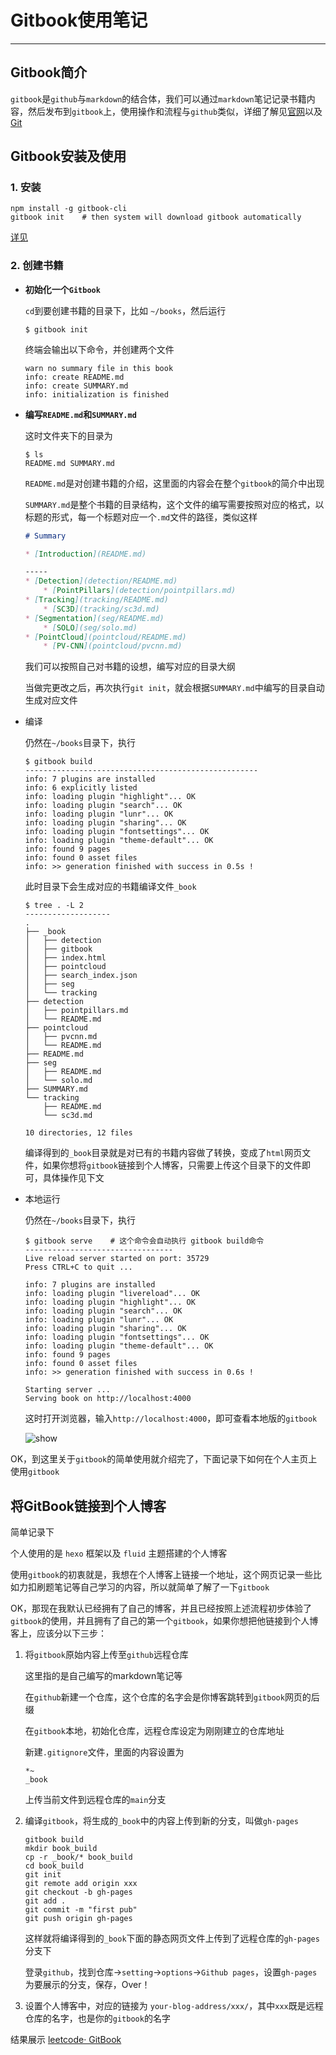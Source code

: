 # Gitbook使用笔记


---

<!-- more -->

## Gitbook简介

`gitbook`是`github`与`markdown`的结合体，我们可以通过`markdown`笔记记录书籍内容，然后发布到`gitbook`上，使用操作和流程与`github`类似，详细了解见[官网](https://www.gitbook.com/)以及[Git](https://github.com/GitbookIO/gitbook)

## Gitbook安装及使用

### 1. 安装

```
npm install -g gitbook-cli
gitbook init    # then system will download gitbook automatically
```

[详见](https://github.com/GitbookIO/gitbook/blob/master/docs/setup.md)

### 2. 创建书籍

- **初始化一个`Gitbook`**
  
  `cd`到要创建书籍的目录下，比如 `~/books`，然后运行
  
  ```shell
  $ gitbook init
  ```
  
  终端会输出以下命令，并创建两个文件
  
  ```shell
  warn no summary file in this book 
  info: create README.md 
  info: create SUMMARY.md 
  info: initialization is finished
  ```

- **编写`README.md`和`SUMMARY.md`**
  
  这时文件夹下的目录为
  
  ```shell
  $ ls
  README.md SUMMARY.md
  ```
  
  `README.md`是对创建书籍的介绍，这里面的内容会在整个`gitbook`的简介中出现
  
  `SUMMARY.md`是整个书籍的目录结构，这个文件的编写需要按照对应的格式，以标题的形式，每一个标题对应一个`.md`文件的路径，类似这样
  
  ```markdown
  # Summary
  
  * [Introduction](README.md)
  
  -----
  * [Detection](detection/README.md)
      * [PointPillars](detection/pointpillars.md)
  * [Tracking](tracking/README.md)
      * [SC3D](tracking/sc3d.md)
  * [Segmentation](seg/README.md)
      * [SOLO](seg/solo.md)
  * [PointCloud](pointcloud/README.md)
      * [PV-CNN](pointcloud/pvcnn.md)
  ```
  
  我们可以按照自己对书籍的设想，编写对应的目录大纲
  
  当做完更改之后，再次执行`git init`，就会根据`SUMMARY.md`中编写的目录自动生成对应文件

- 编译
  
  仍然在`~/books`目录下，执行
  
  ```shell
  $ gitbook build
  ----------------------------------------------------
  info: 7 plugins are installed 
  info: 6 explicitly listed 
  info: loading plugin "highlight"... OK 
  info: loading plugin "search"... OK 
  info: loading plugin "lunr"... OK 
  info: loading plugin "sharing"... OK 
  info: loading plugin "fontsettings"... OK 
  info: loading plugin "theme-default"... OK 
  info: found 9 pages 
  info: found 0 asset files 
  info: >> generation finished with success in 0.5s !
  ```
  
  此时目录下会生成对应的书籍编译文件`_book`
  
  ```shell
  $ tree . -L 2
  -------------------
  .
  ├── _book
  │   ├── detection
  │   ├── gitbook
  │   ├── index.html
  │   ├── pointcloud
  │   ├── search_index.json
  │   ├── seg
  │   └── tracking
  ├── detection
  │   ├── pointpillars.md
  │   └── README.md
  ├── pointcloud
  │   ├── pvcnn.md
  │   └── README.md
  ├── README.md
  ├── seg
  │   ├── README.md
  │   └── solo.md
  ├── SUMMARY.md
  └── tracking
      ├── README.md
      └── sc3d.md
  
  10 directories, 12 files
  ```
  
  编译得到的`_book`目录就是对已有的书籍内容做了转换，变成了`html`网页文件，如果你想将`gitbook`链接到个人博客，只需要上传这个目录下的文件即可，具体操作见下文

- 本地运行
  
  仍然在`~/books`目录下，执行
  
  ```shell
  $ gitbook serve    # 这个命令会自动执行 gitbook build命令
  ---------------------------------
  Live reload server started on port: 35729
  Press CTRL+C to quit ...
  
  info: 7 plugins are installed 
  info: loading plugin "livereload"... OK 
  info: loading plugin "highlight"... OK 
  info: loading plugin "search"... OK 
  info: loading plugin "lunr"... OK 
  info: loading plugin "sharing"... OK 
  info: loading plugin "fontsettings"... OK 
  info: loading plugin "theme-default"... OK 
  info: found 9 pages 
  info: found 0 asset files 
  info: >> generation finished with success in 0.6s ! 
  
  Starting server ...
  Serving book on http://localhost:4000
  ```
  
  这时打开浏览器，输入`http://localhost:4000`，即可查看本地版的`gitbook`
  
  ![show](hugo_blog/public/posts/Tools/how-to-use-gitbooks/3a20712b8d287db8641417a818b67b670f864e77.png)

OK，到这里关于`gitbook`的简单使用就介绍完了，下面记录下如何在个人主页上使用`gitbook`

## 将GitBook链接到个人博客

简单记录下

个人使用的是 `hexo` 框架以及 `fluid` 主题搭建的个人博客

使用`gitbook`的初衷就是，我想在个人博客上链接一个地址，这个网页记录一些比如力扣刷题笔记等自己学习的内容，所以就简单了解了一下`gitbook`

OK，那现在我默认已经拥有了自己的博客，并且已经按照上述流程初步体验了`gitbook`的使用，并且拥有了自己的第一个`gitbook`，如果你想把他链接到个人博客上，应该分以下三步：

1. 将`gitbook`原始内容上传至`github`远程仓库
   
   这里指的是自己编写的markdown笔记等
   
   在`github`新建一个仓库，这个仓库的名字会是你博客跳转到`gitbook`网页的后缀
   
   在`gitbook`本地，初始化仓库，远程仓库设定为刚刚建立的仓库地址
   
   新建`.gitignore`文件，里面的内容设置为
   
   ```git
   *~
   _book
   ```
   
   上传当前文件到远程仓库的`main`分支

2. 编译`gitbook`，将生成的`_book`中的内容上传到新的分支，叫做`gh-pages`
   
   ```
   gitbook build
   mkdir book_build
   cp -r _book/* book_build
   cd book_build
   git init
   git remote add origin xxx
   git checkout -b gh-pages
   git add .
   git commit -m "first pub"
   git push origin gh-pages
   ```
   
   这样就将编译得到的`_book`下面的静态网页文件上传到了远程仓库的`gh-pages`分支下
   
   登录`github`，找到仓库->`setting`->`options`->`Github pages`，设置`gh-pages`为要展示的分支，保存，Over！

3. 设置个人博客中，对应的链接为 `your-blog-address/xxx/`，其中`xxx`既是远程仓库的名字，也是你的`gitbook`的名字

结果展示 [leetcode· GitBook](https://shmilywh.github.io/leetcode/)
